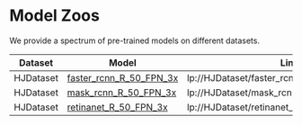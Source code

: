 # Model Zoos

We provide a spectrum of pre-trained models on different datasets. 

| Dataset   | Model                                                        | Link                                          |
| --------- | ------------------------------------------------------------ | --------------------------------------------- |
| HJDataset | [faster_rcnn_R_50_FPN_3x](https://github.com/facebookresearch/detectron2/blob/master/configs/COCO-Detection/faster_rcnn_R_50_FPN_3x.yaml) | lp://HJDataset/faster_rcnn_R_50_FPN_3x/config |
| HJDataset | [mask_rcnn_R_50_FPN_3x](https://github.com/facebookresearch/detectron2/blob/master/configs/COCO-InstanceSegmentation/mask_rcnn_R_50_FPN_3x.yaml) | lp://HJDataset/mask_rcnn_R_50_FPN_3x/config   |
| HJDataset | [retinanet_R_50_FPN_3x](https://github.com/facebookresearch/detectron2/blob/master/configs/COCO-Detection/retinanet_R_50_FPN_3x.yaml) | lp://HJDataset/retinanet_R_50_FPN_3x/config   |